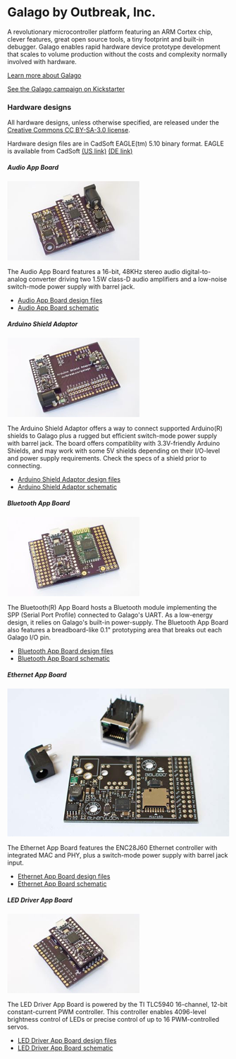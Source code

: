 # Galago by Outbreak, Inc.
A revolutionary microcontroller platform featuring an ARM Cortex chip, clever features, great open source tools, a tiny footprint and built-in debugger.  Galago enables rapid hardware device prototype development that scales to volume production without the costs and complexity normally involved with hardware.

[Learn more about Galago](http://outbreak.co/galago)

[See the Galago campaign on Kickstarter](http://www.kickstarter.com/projects/kuy/galago-make-things-better)

### Hardware designs
All hardware designs, unless otherwise specified, are released under the [Creative Commons CC BY-SA-3.0 license](http://creativecommons.org/licenses/by-sa/3.0 "Creative Commons Attribution-ShareAlike 3.0 Unported (CC BY-SA 3.0)").

Hardware design files are in CadSoft EAGLE(tm) 5.10 binary format.  EAGLE is available from CadSoft [(US link)](http://cadsoftusa.com) [(DE link)](http://cadsoft.de)

##### Audio App Board
![Photo of Audio App Board prototype](https://github.com/OutbreakInc/Galago/blob/master/Hardware/AppBoards/AudioAppBoard/photos/AudioAppBoard-0BAC0602-2-small.jpg?raw=true)

The Audio App Board features a 16-bit, 48KHz stereo audio digital-to-analog converter driving two 1.5W class-D audio amplifiers and a low-noise switch-mode power supply with barrel jack.
+ [Audio App Board design files](https://github.com/OutbreakInc/Galago/tree/master/Hardware/AppBoards/AudioAppBoard/boards)
+ [Audio App Board schematic](https://github.com/OutbreakInc/Galago/blob/master/Hardware/AppBoards/AudioAppBoard/boards/AudioAppBoard-0BAC0603-schematics.pdf?raw=true)

##### Arduino Shield Adaptor
![Photo of Arduino Shield Adaptor prototype](https://github.com/OutbreakInc/Galago/blob/master/Hardware/AppBoards/ArduinoShieldAdaptor/photos/ArduinoShieldAdaptor-0BAC0801-2-small.jpg?raw=true)

The Arduino Shield Adaptor offers a way to connect supported Arduino(R) shields to Galago plus a rugged but efficient switch-mode power supply with barrel jack. The board offers compatiblity with 3.3V-friendly Arduino Shields, and may work with some 5V shields depending on their I/O-level and power supply requirements.  Check the specs of a shield prior to connecting.
+ [Arduino Shield Adaptor design files](https://github.com/OutbreakInc/Galago/tree/master/Hardware/AppBoards/ArduinoShieldAdaptor/boards)
+ [Arduino Shield Adaptor schematic](https://github.com/OutbreakInc/Galago/blob/master/Hardware/AppBoards/ArduinoShieldAdaptor/boards/ArduinoShieldAdaptor-0BAC0801-schematics.pdf?raw=true)

##### Bluetooth App Board
![Photo of Bluetooth App Board prototype](https://github.com/OutbreakInc/Galago/blob/master/Hardware/AppBoards/BluetoothAppBoard/photos/BluetoothBoard-0BAC0701-2-small.jpg?raw=true)

The Bluetooth(R) App Board hosts a Bluetooth module implementing the SPP (Serial Port Profile) connected to Galago's UART.  As a low-energy design, it relies on Galago's built-in power-supply. The Bluetooth App Board also features a breadboard-like 0.1" prototyping area that breaks out each Galago I/O pin.
+ [Bluetooth App Board design files](https://github.com/OutbreakInc/Galago/tree/master/Hardware/AppBoards/BluetoothAppBoard/boards)
+ [Bluetooth App Board schematic](https://github.com/OutbreakInc/Galago/blob/master/Hardware/AppBoards/BluetoothAppBoard/boards/BluetoothBoard-0BAC0702-schematics.pdf?raw=true)

##### Ethernet App Board
[![Photo of Ethernet App Board prototype](https://github.com/OutbreakInc/Galago/blob/master/Hardware/AppBoards/EthernetAppBoard/photos/EthernetAppBoard-0BAC0404-small.jpg?raw=true)](https://github.com/OutbreakInc/Galago/blob/master/Hardware/AppBoards/EthernetAppBoard/photos/EthernetAppBoard-0BAC0404.jpg?raw=true)

The Ethernet App Board features the ENC28J60 Ethernet controller with integrated MAC and PHY, plus a switch-mode power supply with barrel jack input.
+ [Ethernet App Board design files](https://github.com/OutbreakInc/Galago/tree/master/Hardware/AppBoards/EthernetAppBoard/boards)
+ [Ethernet App Board schematic](https://github.com/OutbreakInc/Galago/blob/master/Hardware/AppBoards/EthernetAppBoard/boards/EthernetAppBoard-0BAC0403-schematics.pdf?raw=true)

##### LED Driver App Board
![Photo of LED Driver App Board prototype](https://github.com/OutbreakInc/Galago/blob/master/Hardware/AppBoards/LEDAppBoard/photos/LEDAppBoard-0BAC0303-2-small.jpg?raw=true)

The LED Driver App Board is powered by the TI TLC5940 16-channel, 12-bit constant-current PWM controller.  This controller enables 4096-level brightness control of LEDs or precise control of up to 16 PWM-controlled servos.
+ [LED Driver App Board design files](https://github.com/OutbreakInc/Galago/tree/master/Hardware/AppBoards/LEDAppBoard/boards)
+ [LED Driver App Board schematic](https://github.com/OutbreakInc/Galago/blob/master/Hardware/AppBoards/LEDAppBoard/boards/LEDAppBoard-0BAC0304-schematics.pdf?raw=true)
